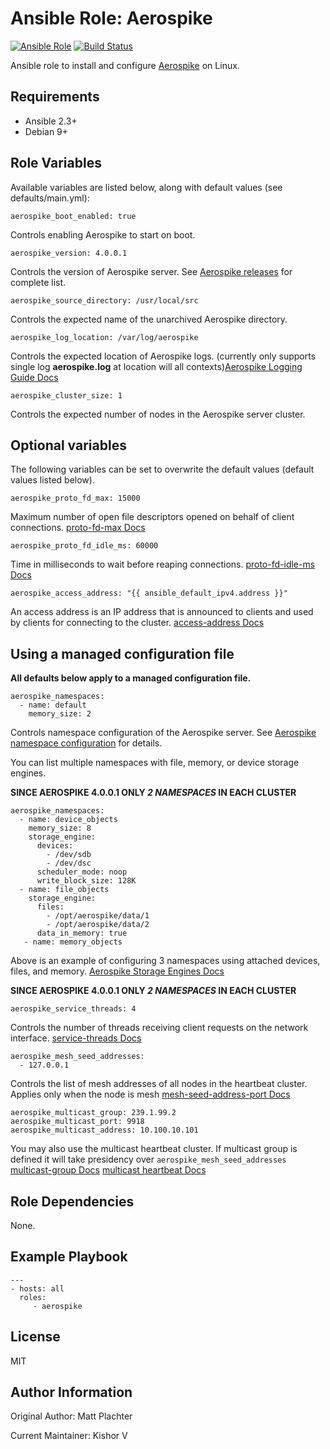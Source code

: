 Ansible Role: Aerospike
=========

[![Ansible Role](https://img.shields.io/ansible/role/52933.svg)](https://galaxy.ansible.com/kishorv06/aerospike/) [![Build Status](https://travis-ci.org/kishorv06/ansible-role-aerospike.svg?branch=master)](https://travis-ci.org/kishorv06/ansible-role-aerospike)

Ansible role to install and configure [Aerospike](http://www.aerospike.com/) on Linux.

Requirements
------------

* Ansible 2.3+
* Debian 9+

Role Variables
--------------

Available variables are listed below, along with default values (see defaults/main.yml):

    aerospike_boot_enabled: true

Controls enabling Aerospike to start on boot.

    aerospike_version: 4.0.0.1

Controls the version of Aerospike server.
See [Aerospike releases](http://www.aerospike.com/download/server/notes.html) for complete list.

    aerospike_source_directory: /usr/local/src

Controls the expected name of the unarchived Aerospike directory.

    aerospike_log_location: /var/log/aerospike

Controls the expected location of Aerospike logs. (currently only supports single log **aerospike.log** at location will all contexts)[Aerospike Logging Guide Docs](http://www.aerospike.com/logging-guide/)

    aerospike_cluster_size: 1

Controls the expected number of nodes in the Aerospike server cluster.

Optional variables
------------------

The following variables can be set to overwrite the default values (default values listed below).

    aerospike_proto_fd_max: 15000

Maximum number of open file descriptors opened on behalf of client connections. [proto-fd-max Docs](http://www.aerospike.com/docs/reference/configuration#proto-fd-max)

    aerospike_proto_fd_idle_ms: 60000

Time in milliseconds to wait before reaping connections. [proto-fd-idle-ms Docs](http://www.aerospike.com/docs/reference/configuration#proto-fd-idle-ms)

    aerospike_access_address: "{{ ansible_default_ipv4.address }}"

An access address is an IP address that is announced to clients and used by clients for connecting to the cluster. [access-address Docs](http://www.aerospike.com/docs/reference/configuration#access-address)

Using a managed configuration file
----------------------------------

**All defaults below apply to a managed configuration file.**

    aerospike_namespaces:
      - name: default
        memory_size: 2

Controls namespace configuration of the Aerospike server.
See [Aerospike namespace configuration](http://www.aerospike.com/docs/operations/configure/namespace/) for details.

You can list multiple namespaces with file, memory, or device storage engines.

**SINCE AEROSPIKE 4.0.0.1 ONLY *2 NAMESPACES* IN EACH CLUSTER**

    aerospike_namespaces:
      - name: device_objects
        memory_size: 8
        storage_engine:
          devices:
            - /dev/sdb
            - /dev/dsc
          scheduler_mode: noop
          write_block_size: 128K
      - name: file_objects
        storage_engine:
          files:
            - /opt/aerospike/data/1
            - /opt/aerospike/data/2
          data_in_memory: true
       - name: memory_objects

Above is an example of configuring 3 namespaces using attached devices, files, and memory. [Aerospike Storage Engines Docs](http://www.aerospike.com/docs/operations/configure/namespace/storage#comparing-storage-engines)

**SINCE AEROSPIKE 4.0.0.1 ONLY *2 NAMESPACES* IN EACH CLUSTER**

    aerospike_service_threads: 4

Controls the number of threads receiving client requests on the network interface.
[service-threads Docs](http://www.aerospike.com/docs/reference/configuration/#service-threads)

    aerospike_mesh_seed_addresses:
      - 127.0.0.1

Controls the list of mesh addresses of all nodes in the heartbeat cluster. Applies only when the node is mesh
[mesh-seed-address-port Docs](http://www.aerospike.com/docs/reference/configuration/#mesh-seed-address-port)

    aerospike_multicast_group: 239.1.99.2
    aerospike_multicast_port: 9918
    aerospike_multicast_address: 10.100.10.101

You may also use the multicast heartbeat cluster. If multicast group is defined it will take presidency over `aerospike_mesh_seed_addresses`
[multicast-group Docs](http://www.aerospike.com/docs/reference/configuration#multicast-group) 
[multicast heartbeat Docs](http://www.aerospike.com/docs/operations/configure/network/heartbeat#multicast-heartbeat)

Role Dependencies
------------

None.

Example Playbook
----------------

    ---
    - hosts: all
      roles:
         - aerospike

License
-------

MIT

Author Information
------------------

Original Author: Matt Plachter

Current Maintainer: Kishor V